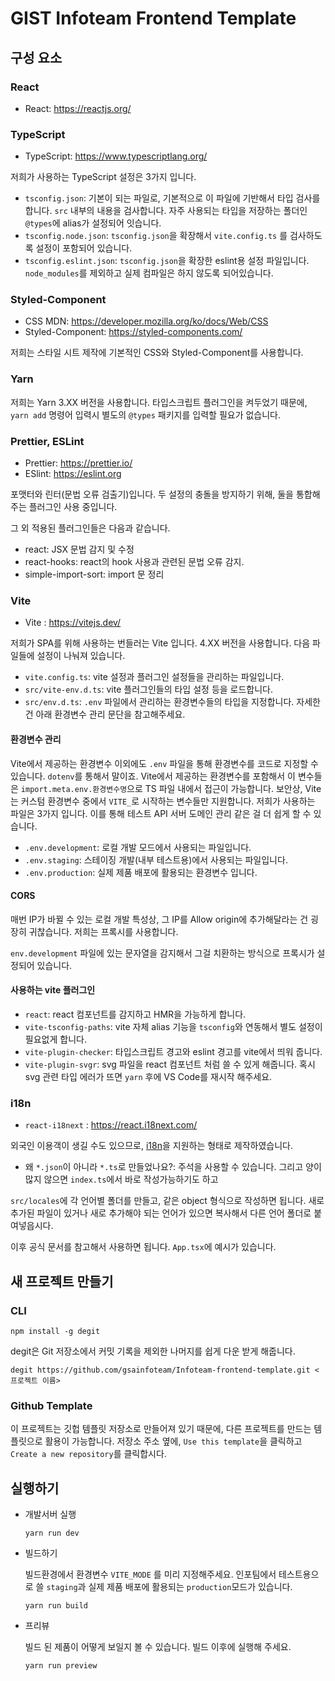 # GIST Infoteam Frontend Template

## 구성 요소

### React

- React: <https://reactjs.org/>

### TypeScript

- TypeScript: <https://www.typescriptlang.org/>

저희가 사용하는 TypeScript 설정은 3가지 입니다.

- `tsconfig.json`: 기본이 되는 파일로, 기본적으로 이 파일에 기반해서 타입 검사를 합니다. `src` 내부의 내용을 검사합니다. 자주 사용되는 타입을 저장하는 폴더인 `@types`에 alias가 설정되어 잇습니다.
- `tsconfig.node.json`: `tsconfig.json`을 확장해서 `vite.config.ts` 를 검사하도록 설정이 포함되어 있습니다.
- `tsconfig.eslint.json`: `tsconfig.json`을 확장한 eslint용 설정 파일입니다. `node_modules`를 제외하고 실제 컴파일은 하지 않도록 되어있습니다.

### Styled-Component

- CSS MDN: <https://developer.mozilla.org/ko/docs/Web/CSS>
- Styled-Component: <https://styled-components.com/>

저희는 스타일 시트 제작에 기본적인 CSS와 Styled-Component를 사용합니다.

### Yarn

저희는 Yarn 3.XX 버전을 사용합니다. 타입스크립트 플러그인을 켜두었기 때문에, `yarn add` 명령어 입력시 별도의 `@types` 패키지를 입력할 필요가 없습니다.

### Prettier, ESLint

- Prettier: <https://prettier.io/>
- ESlint: <https://eslint.org>

포맷터와 린터(문법 오류 검출기)입니다. 두 설정의 충돌을 방지하기 위해, 둘을 통합해주는 플러그인 사용 중입니다.

그 외 적용된 플러그인들은 다음과 같습니다.

- react: JSX 문법 감지 및 수정
- react-hooks: react의 hook 사용과 관련된 문법 오류 감지.
- simple-import-sort: import 문 정리

### Vite

- Vite : <https://vitejs.dev/>

저희가 SPA를 위해 사용하는 번들러는 Vite 입니다. 4.XX 버전을 사용합니다. 다음 파일들에 설정이 나눠져 있습니다.

- `vite.config.ts`: vite 설정과 플러그인 설정들을 관리하는 파일입니다.
- `src/vite-env.d.ts`: vite 플러그인들의 타입 설정 등을 로드합니다.
- `src/env.d.ts`: `.env` 파일에서 관리하는 환경변수들의 타입을 지정합니다. 자세한 건 아래 환경변수 관리 문단을 참고해주세요.

#### 환경변수 관리

Vite에서 제공하는 환경변수 이외에도 `.env` 파일을 통해 환경변수를 코드로 지정할 수 있습니다. `dotenv`를 통해서 말이죠. Vite에서 제공하는 환경변수를 포함해서 이 변수들은 `import.meta.env.환경변수명`으로 TS 파일 내에서 접근이 가능합니다. 보안상, Vite는 커스텀 환경변수 중에서 `VITE_`로 시작하는 변수들만 지원합니다.
저희가 사용하는 파일은 3가지 입니다. 이를 통해 테스트 API 서버 도메인 관리 같은 걸 더 쉽게 할 수 있습니다.

- `.env.development`: 로컬 개발 모드에서 사용되는 파일입니다.
- `.env.staging`: 스테이징 개발(내부 테스트용)에서 사용되는 파일입니다.
- `.env.production`: 실제 제품 배포에 활용되는 환경변수 입니다.

#### CORS

매번 IP가 바뀔 수 있는 로컬 개발 특성상, 그 IP를 Allow origin에 추가해달라는 건 굉장히 귀찮습니다. 저희는 프록시를 사용합니다.

`env.development` 파일에 있는 문자열을 감지해서 그걸 치환하는 방식으로 프록시가 설정되어 있습니다.

#### 사용하는 vite 플러그인

- `react`: react 컴포넌트를 감지하고 HMR을 가능하게 합니다.
- `vite-tsconfig-paths`: vite 자체 alias 기능을 `tsconfig`와 연동해서 별도 설정이 필요없게 합니다.
- `vite-plugin-checker`: 타입스크립트 경고와 eslint 경고를 vite에서 띄워 줍니다.
- `vite-plugin-svgr`: svg 파일을 react 컴포넌트 처럼 쓸 수 있게 해줍니다. 혹시 svg 관련 타입 에러가 뜨면 `yarn` 후에 VS Code를 재시작 해주세요.

### i18n

- `react-i18next` : <https://react.i18next.com/>

외국인 이용객이 생길 수도 있으므로, [i18n](https://ko.wikipedia.org/wiki/%EA%B5%AD%EC%A0%9C%ED%99%94%EC%99%80_%EC%A7%80%EC%97%AD%ED%99%94)을 지원하는 형태로 제작하였습니다.

- 왜 `*.json`이 아니라 `*.ts`로 만들었나요?: 주석을 사용할 수 있습니다. 그리고 양이 많지 않으면 `index.ts`에서 바로 작성가능하기도 하고

`src/locales`에 각 언어별 폴더를 만들고, 같은 object 형식으로 작성하면 됩니다. 새로 추가된 파일이 있거나 새로 추가해야 되는 언어가 있으면 복사해서 다른 언어 폴더로 붙여넣읍시다.

이후 공식 문서를 참고해서 사용하면 됩니다. `App.tsx`에 예시가 있습니다.

## 새 프로젝트 만들기

### CLI

```shell
npm install -g degit
```

degit은 Git 저장소에서 커밋 기록을 제외한 나머지를 쉽게 다운 받게 해줍니다.

```shell
degit https://github.com/gsainfoteam/Infoteam-frontend-template.git <프로젝트 이름>
```

### Github Template

이 프로젝트는 깃헙 템플릿 저장소로 만들어져 있기 때문에, 다른 프로젝트를 만드는 템플릿으로 활용이 가능합니다. 저장소 주소 옆에, `Use this template`을 클릭하고 `Create a new repository`를 클릭합시다.

## 실행하기

- 개발서버 실행

  ```shell
  yarn run dev
  ```

- 빌드하기

  빌드환경에서 환경변수 `VITE_MODE` 를 미리 지정해주세요. 인포팀에서 테스트용으로 쓸 `staging`과 실제 제품 배포에 활용되는 `production`모드가 있습니다.

  ```shell
  yarn run build
  ```

- 프리뷰

  빌드 된 제품이 어떻게 보일지 볼 수 있습니다. 빌드 이후에 실행해 주세요.

  ```shell
  yarn run preview
  ```
